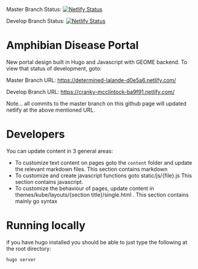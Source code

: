 
Master Branch Status: [![Netlify Status](https://api.netlify.com/api/v1/badges/4d6e2dc9-e154-4aeb-bb74-192ef59f53ba/deploy-status)](https://app.netlify.com/sites/determined-lalande-d0e5a6/deploys)

Develop Branch Status: [![Netlify Status](https://api.netlify.com/api/v1/badges/b570d82d-0aa0-4805-9ad9-5b0d83185922/deploy-status)](https://app.netlify.com/sites/cranky-mcclintock-ba9f91/deploys)

# Amphibian Disease Portal

New portal design built in Hugo and Javascript with GEOME backend.  To view that status of development, goto:

Master Branch URL: https://determined-lalande-d0e5a6.netlify.com/

Develop Branch URL: https://cranky-mcclintock-ba9f91.netlify.com/



Note... all commits to the master branch on this github page will updated netlify at the above mentioned URL.

# Developers

You can update content in 3 general areas:

 * To customize text content on pages goto the ```content``` folder and update the relevant markdown files. This section contains markdown
 * To customize and create javascript functions goto static/js/{file}.js   This section contains javascript.
 * To customize the behaviour of pages, update content in themes/kube/layouts/{section title}/single.html . This section contains mainly go syntax

# Running locally
if you have hugo installed you should be able to just type the following at the root directory:

```
hugo server
```
